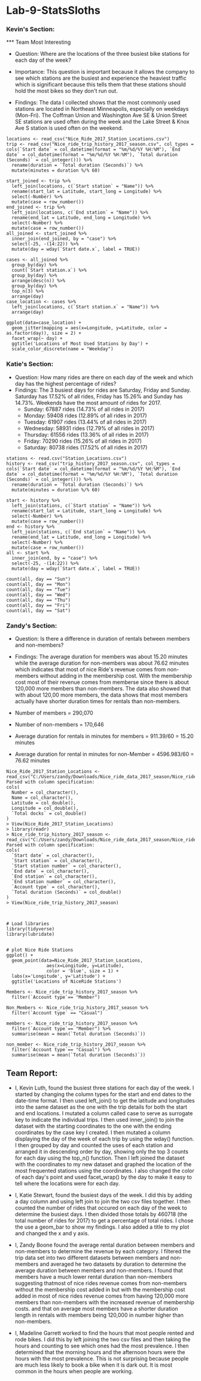 # Lab-9-StatsSloths

### Kevin's Section:
*** Team Most Interesting
* Question: Where are the locations of the three busiest bike stations for each day of the week?

* Importance: This question is important because it allows the company to see which stations are the busiest and experience the heaviest traffic which is significant because this tells them that these stations should hold the most bikes so they don't run out.

* Findings: The data I collected shows that the most commonly used stations are located in Northeast Minneapolis, especially on weekdays (Mon-Fri). The Coffman Union and Washington Ave SE & Union Street SE stations are used often during the week and the Lake Street & Knox Ave S station is used often on the weekend.

```{r}
locations <- read_csv("Nice_Ride_2017_Station_Locations.csv")
trip <- read_csv("Nice_ride_trip_history_2017_season.csv", col_types = cols(`Start date` = col_datetime(format = "%m/%d/%Y %H:%M"), `End date` = col_datetime(format = "%m/%d/%Y %H:%M"), `Total duration (Seconds)` = col_integer())) %>%
  rename(duration = `Total duration (Seconds)`) %>%
  mutate(minutes = duration %/% 60)

start_joined <- trip %>%
  left_join(locations, c(`Start station` = "Name")) %>%
  rename(start_lat = Latitude, start_long = Longitude) %>%
  select(-Number) %>%
  mutate(case = row_number())
end_joined <- trip %>%
  left_join(locations, c(`End station` = "Name")) %>%
  rename(end_lat = Latitude, end_long = Longitude) %>%
  select(-Number) %>%
  mutate(case = row_number())
all_joined <- start_joined %>%
  inner_join(end_joined, by = "case") %>%
  select(-25, -(14:22)) %>%
  mutate(day = wday(`Start date.x`, label = TRUE))
  
cases <- all_joined %>%
  group_by(day) %>%
  count(`Start station.x`) %>%
  group_by(day) %>%
  arrange(desc(n)) %>%
  group_by(day) %>%
  top_n(3) %>%
  arrange(day)
case_location <- cases %>%
  left_join(locations, c(`Start station.x` = "Name")) %>%
  arrange(day)

ggplot(data=case_location) +
  geom_jitter(mapping = aes(x=Longitude, y=Latitude, color = as.factor(day)), size = 2) +
  facet_wrap(~ day) +
  ggtitle('Locations of Most Used Stations by Day') +
  scale_color_discrete(name = "Weekday")
```
### Katie's Section:
* Question: How many rides are there on each day of the week and which day has the highest percentage of rides?
* Findings: The 3 busiest days for rides are Saturday, Friday and Sunday. Saturday has 17.52% of all rides, Friday has 15.26% and Sunday has 14.73%. Weekends have the most amount of rides for 2017. 
  * Sunday: 67887 rides (14.73% of all rides in 2017)
  * Monday: 59408 rides (12.89% of all rides in 2017)
  * Tuesday: 61907 rides (13.44% of all rides in 2017)
  * Wednesday: 58931 rides (12.79% of all rides in 2017)
  * Thursday: 61556 rides (13.36% of all rides in 2017)
  * Friday: 70290 rides (15.26% of all rides in 2017)
  * Saturday: 80738 rides (17.52% of all rides in 2017)

```{r}
stations <- read.csv("Station_Locations.csv")
history <- read_csv("trip_history_2017_season.csv", col_types = cols(`Start date` = col_datetime(format = "%m/%d/%Y %H:%M"), `End date` = col_datetime(format = "%m/%d/%Y %H:%M"), `Total duration (Seconds)` = col_integer())) %>%
  rename(duration = `Total duration (Seconds)`) %>%
  mutate(minutes = duration %/% 60)
```
```{r}
start <- history %>%
  left_join(stations, c(`Start station` = "Name")) %>%
  rename(start_lat = Latitude, start_long = Longitude) %>%
  select(-Number) %>%
  mutate(case = row_number())
end <- history %>%
  left_join(stations, c(`End station` = "Name")) %>%
  rename(end_lat = Latitude, end_long = Longitude) %>%
  select(-Number) %>%
  mutate(case = row_number())
all <- start %>%
  inner_join(end, by = "case") %>%
  select(-25, -(14:22)) %>%
  mutate(day = wday(`Start date.x`, label = TRUE))
```
```{r}
count(all, day == "Sun")
count(all, day == "Mon")
count(all, day == "Tue") 
count(all, day == "Wed")
count(all, day == "Thu")
count(all, day == "Fri")
count(all, day == "Sat")
```

### Zandy's Section:
* Question: Is there a difference in duration of rentals  between  members and non-members?
* Findings: The average duration for members was about 15.20 minutes while the average duration for non-members was about 76.62 minutes which indicates that most of nice Ride's revenue comes from non-members without adding in the membership cost. With the membership cost most of their revenue comes from memberse since there is about 120,000 more members than non-members. The data also showed that with about 120,00 more members, the data shows that most members actually have shorter duration times for rentals than non-members.

* Number of members = 290,070
* Number of non-members = 170,646
* Average duration for rentals in minutes for members = 911.39/60 = 15.20 minutes
* Average duration for rental in minutes for non-Member = 4596.983/60 = 76.62 minutes
```{r}
Nice_Ride_2017_Station_Locations <- read_csv("C:/Users/zandy/Downloads/Nice_ride_data_2017_season/Nice_ride_data_2017_season/Nice_Ride_2017_Station_Locations.csv")
Parsed with column specification:
cols(
  Number = col_character(),
  Name = col_character(),
  Latitude = col_double(),
  Longitude = col_double(),
  `Total docks` = col_double()
)
> View(Nice_Ride_2017_Station_Locations)
> library(readr)
> Nice_ride_trip_history_2017_season <- read_csv("C:/Users/zandy/Downloads/Nice_ride_data_2017_season/Nice_ride_data_2017_season/Nice_ride_trip_history_2017_season.csv")
Parsed with column specification:
cols(
  `Start date` = col_character(),
  `Start station` = col_character(),
  `Start station number` = col_character(),
  `End date` = col_character(),
  `End station` = col_character(),
  `End station number` = col_character(),
  `Account type` = col_character(),
  `Total duration (Seconds)` = col_double()
)
> View(Nice_ride_trip_history_2017_season)



# Load libraries
library(tidyverse)
library(lubridate)


# plot Nice Ride Stations
ggplot() +
  geom_point(data=Nice_Ride_2017_Station_Locations, 
               aes(x=Longitude, y=Latitude), 
               color = 'blue', size = 1) +
  labs(x='Longitude', y='Latitude') +
  ggtitle('Locations of NiceRide Stations')

Members <- Nice_ride_trip_history_2017_season %>%
  filter(`Account type`== "Member")

Non_Members <- Nice_ride_trip_history_2017_season %>%
  filter(`Account type` == "Casual")

members <- Nice_ride_trip_history_2017_season %>%
  filter(`Account type`== "Member") %>%
  summarise(mean = mean(`Total duration (Seconds)`))

non_member <- Nice_ride_trip_history_2017_season %>%
  filter(`Account type`== "Casual") %>%
  summarise(mean = mean(`Total duration (Seconds)`))
```

## Team Report:
* I, Kevin Luth, found the busiest three stations for each day of the week. I started by changing the column types for the start and end dates to the date-time format. I then used left_join() to get the latitude and longitudes into the same dataset as the one with the trip details for both the start and end locations. I mutated a column called case to serve as surrogate key to indicate the individual trips. I then used inner_join() to join the dataset with the starting coordinates to the one with the ending coordinates by the case key I created. I then mutated a column displaying the day of the week of each trip by using the wday() function. I then grouped by day and counted the uses of each station and arranged it in descending order by day, showing only the top 3 counts for each day using the top_n() function. Then I left joined the dataset with the coordinates to my new dataset and graphed the location of the most frequented stations using the coordinates. I also changed the color of each day's point and used facet_wrap() by the day to make it easy to tell where the locations were for each day.

* I, Katie Stewart, found the busiest days of the week. I did this by adding a day column and using left join to join the two csv files together. I then counted the number of rides that occured on each day of the week to determine the busiest days. I then divided those totals by 460718 (the total number of rides for 2017) to get a percentage of total rides. I chose the use a geom_bar to show my findings. I also added a title to my plot and changed the x and y axis.

* I, Zandy Boone found the average rental duration between members and non-members to determine the revenue by each category. I filtered the trip data set into two different datasets between members and non-members and averaged he two datasets by duration to determine the average duration between members and non-members. I found that members have a much lower rental duration than non-members suggesting thatmost of nice rides revenue comes from non-members without the membership cost added in but with the membership cost added in most of nice rides revenue comes from having 120,000 more members than non-members with the increased revenue of membership costs. and that on average most members have a shorter duration length in rentals with members being 120,000 in number higher than non-members.

* I, Madeline Garrett worked to find the hours that most people rented and rode bikes. I did this by left joining the two csv files and then taking the hours and counting to see which ones had the most prevalence. I then determined that the morning hours and the afternoon hours were the hours with the most prevalence. This is not surprising because people are much less likely to book a bike when it is dark out. It is most common in the hours when people are working. 
